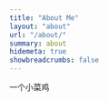 ```yaml
---
title: "About Me"
layout: "about"
url: "/about/"
summary: about
hidemeta: true
showbreadcrumbs: false
---
```


一个小菜鸡
